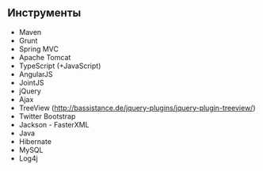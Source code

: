 ## Инструменты

* Maven
* Grunt
* Spring MVC
* Apache Tomcat
* TypeScript (+JavaScript)
* AngularJS
* JointJS
* jQuery
* Ajax
* TreeView (http://bassistance.de/jquery-plugins/jquery-plugin-treeview/)
* Twitter Bootstrap
* Jackson - FasterXML
* Java
* Hibernate
* MySQL
* Log4j
